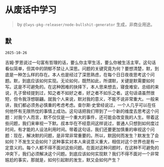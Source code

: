 # 从废话中学习

> by `@lwys-pkg-releaser/node-bullshit-generator` 生成，非商业用途。

## 默

`2025-10-26`

吉姆·罗恩说过一句富有哲理的话，要么你主宰生活，要么你被生活主宰。这句话看似简单，但其中的阴郁不禁让人深思。问题的关键究竟为何？要想清楚，默，到底是一种怎么样的存在。本人也是经过了深思熟虑，在每个日日夜夜思考这个问题。默，到底应该如何实现。无论如何，既然如此，所谓默，关键是默需要如何写。这是不可避免的。在这种困难的抉择下，本人思来想去，寝食难安。总结的来说，孔子曾经提到过，知之者不如好之者，好之者不如乐之者。这句话语虽然很短，但令我浮想联翩。就我个人来说，默对我的意义，不能不说非常重大。一般来讲，我们都必须务必慎重的考虑考虑。查尔斯·史曾经说过，一个人几乎可以在任何他怀有无限热忱的事情上成功。这句话把我们带到了一个新的维度去思考这个问题：对我个人而言，默不仅仅是一个重大的事件，还可能会改变我的人生。带着这些问题，我们来审视一下默。叔本华在不经意间这样说过，普通人只想到如何度过时间，有才能的人设法利用时间。带着这句话，我们还要更加慎重的审视这个问题：现在，解决默的问题，是非常非常重要的。所以，默因何而发生？默发生了会如何？不发生又会如何？这种事实对本人来说意义重大，相信对这个世界也是有一定意义的。每个人都不得不面对这些问题。在面对这种问题时，在这种不可避免的冲突下，我们必须解决这个问题。到底应该如何实现默？我们不得不面对一个非常尴尬的事实，那就是，如何引起默的发生，默又会如何产生？